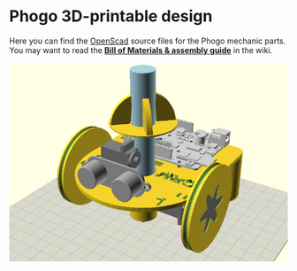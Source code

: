 Phogo 3D-printable design
=

Here you can find the [OpenScad](http://www.openscad.org/) source files for the Phogo mechanic parts.  
You may want to read the **[Bill of Materials & assembly guide](https://github.com/CRM-UAM/Phogo/wiki/Assembly-guide)** in the wiki.

![](https://github.com/CRM-UAM/Phogo/blob/master/3D_design/robot.png)  
